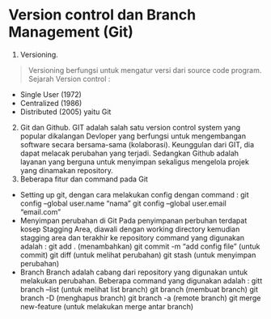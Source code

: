 # Version control dan Branch Management (Git)

1. Versioning.
  > Versioning berfungsi untuk mengatur versi dari source code program. 
   Sejarah Version control :
  -	Single User (1972)
  -	Centralized (1986)
  -	Distributed (2005) yaitu Git
2.	Git dan Github.
  GIT adalah salah satu version control system yang popular dikalangan Devloper yang berfungsi untuk mengembangan software secara bersama-sama (kolaborasi). Keunggulan   dari GIT, dia dapat melacak perubahan yang terjadi.
  Sedangkan Github adalah layanan yang berguna untuk menyimpan sekaligus mengelola projek yang dinamakan repository.
3.	Beberapa fitur dan command pada Git
  -	Setting up git, dengan cara  melakukan config dengan command :
  git config –global user.name “nama”
  git config –global user.email “email.com”
  -	Menyimpan perubahan di Git
  Pada penyimpanan perbuhan terdapat kosep Stagging Area, diawali dengan working directory kemudian stagging area dan terakhir ke repository
  command yang digunakan adalah :
  git add . (menambahkan)
  git commit -m “add config file” (untuk commit)
  git diff (untuk melihat perubahan)
  git stash (untuk menyimpan perubahan)
  -	Branch
  Branch adalah cabang dari repository yang digunakan untuk melakukan perubahan. Beberapa command yang digunakan adalah :
  gitt branch –list (untuk melihat list branch)
  git branch <branch> (membuat branch)
  git branch -D <branch> (menghapus branch)
  git branch -a (remote branch)
  git merge new-feature (untuk melakukan merge antar branch)


